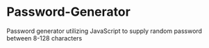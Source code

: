 # Password-Generator
Password generator utilizing JavaScript to supply random password between 8-128 characters
